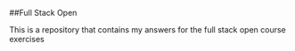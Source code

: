 ##Full Stack Open

This is a repository that contains my answers for the full stack open course exercises